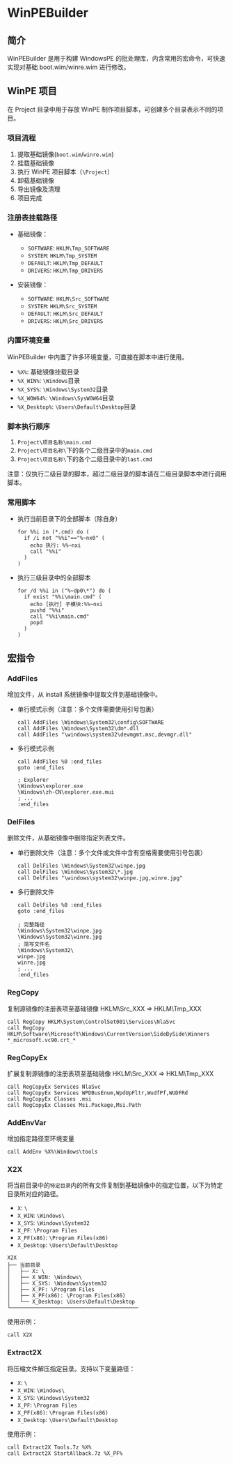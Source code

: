 # WinPEBuilder

## 简介

WinPEBuilder 是用于构建 WindowsPE 的批处理库，内含常用的宏命令，可快速实现对基础 boot.wim/winre.wim 进行修改。

## WinPE 项目

在 Project 目录中用于存放 WinPE 制作项目脚本，可创建多个目录表示不同的项目。

### 项目流程

1. 提取基础镜像(`boot.wim`/`winre.wim`)
2. 挂载基础镜像
3. 执行 WinPE 项目脚本（`\Project`）
4. 卸载基础镜像
5. 导出镜像及清理
6. 项目完成

### 注册表挂载路径

- 基础镜像：

  - `SOFTWARE`: `HKLM\Tmp_SOFTWARE`
  - `SYSTEM`: `HKLM\Tmp_SYSTEM`
  - `DEFAULT`: `HKLM\Tmp_DEFAULT`
  - `DRIVERS`: `HKLM\Tmp_DRIVERS`

- 安装镜像：

  - `SOFTWARE`: `HKLM\Src_SOFTWARE`
  - `SYSTEM`: `HKLM\Src_SYSTEM`
  - `DEFAULT`: `HKLM\Src_DEFAULT`
  - `DRIVERS`: `HKLM\Src_DRIVERS`

### 内置环境变量

WinPEBuilder 中内置了许多环境变量，可直接在脚本中进行使用。

- `%X%`: 基础镜像挂载目录
- `%X_WIN%`: `\Windows`目录
- `%X_SYS%`: `\Windows\System32`目录
- `%X_WOW64%`: `\Windows\SysWOW64`目录
- `%X_Desktop%`: `\Users\Default\Desktop`目录

### 脚本执行顺序

1. `Project\项目名称\main.cmd`
2. `Project\项目名称\`下的各个二级目录中的`main.cmd`
3. `Project\项目名称\`下的各个二级目录中的`last.cmd`

注意：仅执行二级目录的脚本，超过二级目录的脚本请在二级目录脚本中进行调用脚本。

### 常用脚本

- 执行当前目录下的全部脚本（除自身）

  ```batch
  for %%i in (*.cmd) do (
    if /i not "%%i"=="%~nx0" (
      echo 执行: %%~nxi
      call "%%i"
    )
  )
  ```

- 执行三级目录中的全部脚本

  ```batch
  for /d %%i in ("%~dp0\*") do (
    if exist "%%i\main.cmd" (
      echo [执行] 子模块:%%~nxi
      pushd "%%i"
      call "%%i\main.cmd"
      popd
    )
  )
  ```

## 宏指令

### AddFiles

增加文件，从 install 系统镜像中提取文件到基础镜像中。

- 单行模式示例（注意：多个文件需要使用引号包裹）

  ```batch
  call AddFiles \Windows\System32\config\SOFTWARE
  call AddFiles \Windows\System32\dm*.dll
  call AddFiles "\windows\system32\devmgmt.msc,devmgr.dll"
  ```

- 多行模式示例

  ```batch
  call AddFiles %0 :end_files
  goto :end_files

  ; Explorer
  \Windows\explorer.exe
  \Windows\zh-CN\explorer.exe.mui
  ; ...
  :end_files
  ```

### DelFiles

删除文件，从基础镜像中删除指定列表文件。

- 单行删除文件（注意：多个文件或文件中含有空格需要使用引号包裹）

  ```batch
  call DelFiles \Windows\System32\winpe.jpg
  call DelFiles \Windows\System32\*.jpg
  call DelFiles "\windows\system32\winpe.jpg,winre.jpg"
  ```

- 多行删除文件

  ```batch
  call DelFiles %0 :end_files
  goto :end_files

  ; 完整路径
  \Windows\System32\winpe.jpg
  \Windows\System32\winre.jpg
  ; 简写文件名
  \Windows\System32\
  winpe.jpg
  winre.jpg
  ; ...
  :end_files
  ```

### RegCopy

复制源镜像的注册表项至基础镜像 HKLM\Src_XXX => HKLM\Tmp_XXX

```batch
call RegCopy HKLM\System\ControlSet001\Services\NlaSvc
call RegCopy HKLM\Software\Microsoft\Windows\CurrentVersion\SideBySide\Winners *_microsoft.vc90.crt_*
```

### RegCopyEx

扩展复制源镜像的注册表项至基础镜像 HKLM\Src_XXX => HKLM\Tmp_XXX

```batch
call RegCopyEx Services NlaSvc
call RegCopyEx Services WPDBusEnum,WpdUpFltr,WudfPf,WUDFRd
call RegCopyEx Classes .msi
call RegCopyEx Classes Msi.Package,Msi.Path
```

### AddEnvVar

增加指定路径至环境变量

```batch
call AddEnv %X%\Windows\tools
```

### X2X

将当前目录中的`特定目录`内的所有文件复制到基础镜像中的指定位置，以下为特定目录所对应的路径。

- `X`: `\`
- `X_WIN`: `\Windows\`
- `X_SYS`: `\Windows\System32`
- `X_PF`: `\Program Files`
- `X_PF(x86)`: `\Program Files(x86)`
- `X_Desktop`: `\Users\Default\Desktop`

```
X2X
├── 当前目录
│   ├── X: \
│   ├── X_WIN: \Windows\
│   ├── X_SYS: \Windows\System32
│   ├── X_PF: \Program Files
│   ├── X_PF(x86): \Program Files(x86)
│   └── X_Desktop: \Users\Default\Desktop
└─────────────────────────────────────────
```

使用示例：

```batch
call X2X
```

### Extract2X

将压缩文件解压指定目录。支持以下变量路径：

- `X`: `\`
- `X_WIN`: `\Windows\`
- `X_SYS`: `\Windows\System32`
- `X_PF`: `\Program Files`
- `X_PF(x86)`: `\Program Files(x86)`
- `X_Desktop`: `\Users\Default\Desktop`

使用示例：

```batch
call Extract2X Tools.7z %X%
call Extract2X StartAllback.7z %X_PF%
```
